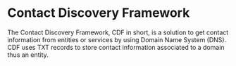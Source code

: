Contact Discovery Framework
===========================

The Contact Discovery Framework, CDF in short,  is a solution to get contact information from entities or services by using Domain Name System (DNS).
CDF uses TXT records to store contact information associated to a domain thus an entity.


